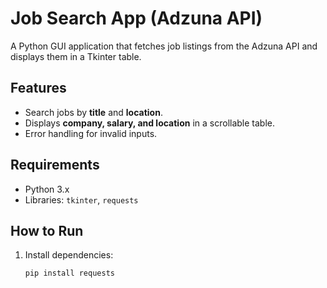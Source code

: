 # Job Search App (Adzuna API)  

A Python GUI application that fetches job listings from the Adzuna API and displays them in a Tkinter table.

## Features  
- Search jobs by **title** and **location**.  
- Displays **company, salary, and location** in a scrollable table.  
- Error handling for invalid inputs.  

## Requirements  
- Python 3.x  
- Libraries: `tkinter`, `requests`  

## How to Run  
1. Install dependencies:  
   ```bash
   pip install requests
